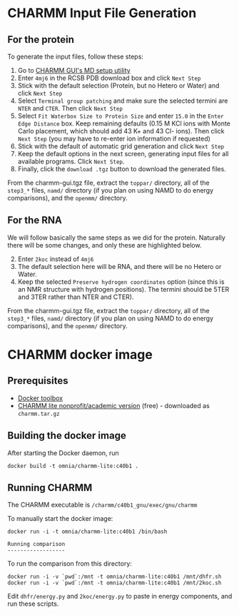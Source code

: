 CHARMM Input File Generation
============================

For the protein
---------------

To generate the input files, follow these steps:

1. Go to [CHARMM GUI's MD setup utility](http://www.charmm-gui.org/?doc=input/mdsetup)
2. Enter ``4mj6`` in the RCSB PDB download box and click ``Next Step``
3. Stick with the default selection (Protein, but no Hetero or Water) and click ``Next Step``
4. Select ``Terminal group patching`` and make sure the selected termini are
   ``NTER`` and ``CTER``. Then click ``Next Step``
5. Select ``Fit Waterbox Size to Protein Size`` and enter ``15.0`` in the
   ``Enter Edge Distance`` box. Keep remaining defaults (0.15 M KCl ions with
   Monte Carlo placement, which should add 43 K+ and 43 Cl- ions). Then click
   ``Next Step`` (you may have to re-enter ion information if requested)
6. Stick with the default of automatic grid generation and click ``Next Step``
7. Keep the default options in the next screen, generating input files for all
   available programs. Click ``Next Step``.
8. Finally, click the ``download .tgz`` button to download the generated files.

From the charmm-gui.tgz file, extract the ``toppar/`` directory, all of the
``step3_*`` files, ``namd/`` directory (if you plan on using NAMD to do energy
comparisons), and the ``openmm/`` directory.

For the RNA
-----------

We will follow basically the same steps as we did for the protein.  Naturally
there will be some changes, and only these are highlighted below.

2. Enter ``2koc`` instead of ``4mj6``
3. The default selection here will be RNA, and there will be no Hetero or Water.
4. Keep the selected ``Preserve hydrogen coordinates`` option (since this is an
   NMR structure with hydrogen positions). The termini should be 5TER and 3TER
   rather than NTER and CTER).

From the charmm-gui.tgz file, extract the ``toppar/`` directory, all of the
``step3_*`` files, ``namd/`` directory (if you plan on using NAMD to do energy
comparisons), and the ``openmm/`` directory.

CHARMM docker image
===================

Prerequisites
-------------
* [Docker toolbox](https://www.docker.com/products/docker-toolbox)
* [CHARMM lite nonprofit/academic version](http://charmm.chemistry.harvard.edu/charmm_lite.php) (free) - downloaded as `charmm.tar.gz`

Building the docker image
-------------------------
After starting the Docker daemon, run
```
docker build -t omnia/charmm-lite:c40b1 .
```

Running CHARMM
--------------
The CHARMM executable is `/charmm/c40b1_gnu/exec/gnu/charmm`

To manually start the docker image:
```
docker run -i -t omnia/charmm-lite:c40b1 /bin/bash

Running comparison
------------------
```
To run the comparison from this directory:
```
docker run -i -v `pwd`:/mnt -t omnia/charmm-lite:c40b1 /mnt/dhfr.sh
docker run -i -v `pwd`:/mnt -t omnia/charmm-lite:c40b1 /mnt/2koc.sh
```
Edit `dhfr/energy.py` and `2koc/energy.py` to paste in energy components, and run these scripts.
